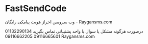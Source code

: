 # FastSendCode
وب سرویس احراز هویت پیامکی رایگان - Raygansms.com

درصورت هرگونه مشکل یا سوال با واحد پشتیبانی تماس بگیرید
01132290134
09116665601
09116662205
Raygansms.com
